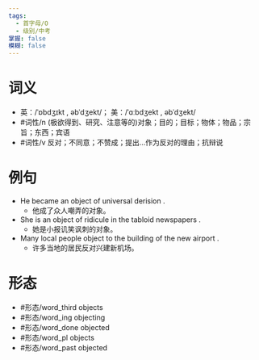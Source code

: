 ```yaml
---
tags:
  - 首字母/O
  - 级别/中考
掌握: false
模糊: false
---
```

# 词义
- 英：/ˈɒbdʒɪkt , əbˈdʒekt/； 美：/ˈɑːbdʒekt , əbˈdʒekt/
- #词性/n  (极欲得到、研究、注意等的)对象；目的；目标；物体；物品；宗旨；东西；宾语
- #词性/v  反对；不同意；不赞成；提出…作为反对的理由；抗辩说
# 例句
- He became an object of universal derision .
	- 他成了众人嘲弄的对象。
- She is an object of ridicule in the tabloid newspapers .
	- 她是小报讥笑讽刺的对象。
- Many local people object to the building of the new airport .
	- 许多当地的居民反对兴建新机场。
# 形态
- #形态/word_third objects
- #形态/word_ing objecting
- #形态/word_done objected
- #形态/word_pl objects
- #形态/word_past objected
